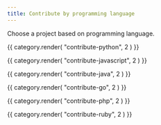 ```yaml
---
title: Contribute by programming language
---
```


Choose a project based on programming language.

{{ category.render( "contribute-python", 2 ) }}

{{ category.render( "contribute-javascript", 2 ) }}

{{ category.render( "contribute-java", 2 ) }}

{{ category.render( "contribute-go", 2 ) }}

{{ category.render( "contribute-php", 2 ) }}

{{ category.render( "contribute-ruby", 2 ) }}
